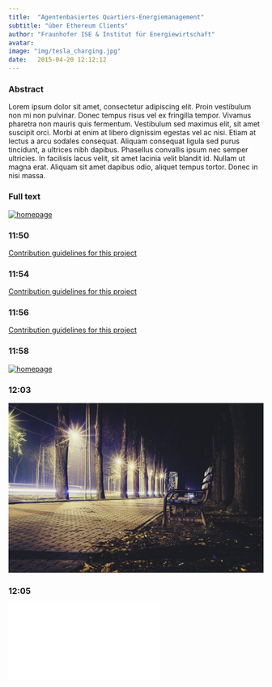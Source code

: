 ```yaml
---
title:  "Agentenbasiertes Quartiers-Energiemanagement"
subtitle: "über Ethereum Clients"
author: "Fraunhofer ISE & Institut für Energiewirtschaft" 
avatar:
image: "img/tesla_charging.jpg"
date:   2015-04-20 12:12:12
---
```


### Abstract
Lorem ipsum dolor sit amet, consectetur adipiscing elit. Proin vestibulum non mi non pulvinar. Donec tempus risus vel ex fringilla tempor. Vivamus pharetra non mauris quis fermentum. Vestibulum sed maximus elit, sit amet suscipit orci. Morbi at enim at libero dignissim egestas vel ac nisi. Etiam at lectus a arcu sodales consequat. Aliquam consequat ligula sed purus tincidunt, a ultrices nibh dapibus. Phasellus convallis ipsum nec semper ultricies. In facilisis lacus velit, sit amet lacinia velit blandit id. Nullam ut magna erat. Aliquam sit amet dapibus odio, aliquet tempus tortor. Donec in nisi massa.

### Full text

[![homepage][1]][2]

[1]:  http://commonmark.org/help/images/favicon.png
[2]:  http://commonmark.org "Redirect to homepage"



### 11:50
[Contribution guidelines for this project](img/b.jpg)

### 11:54
[Contribution guidelines for this project](../img/b.jpg)

### 11:56
[Contribution guidelines for this project](../img/b.jpg)


### 11:58

[![homepage][1]][2]

[1]:  ../img/VDE_ETG.pdf
[2]:  https://www.researchgate.net/publication/332834848_Agent-and_Blockchain-based_Energy_Management_System_for_Multifamily_Housing "Redirect to homepage"


### 12:03

![example.](../img/b.jpg)

### 12:05

![example.](../img/VDE_ETG.pdf)
